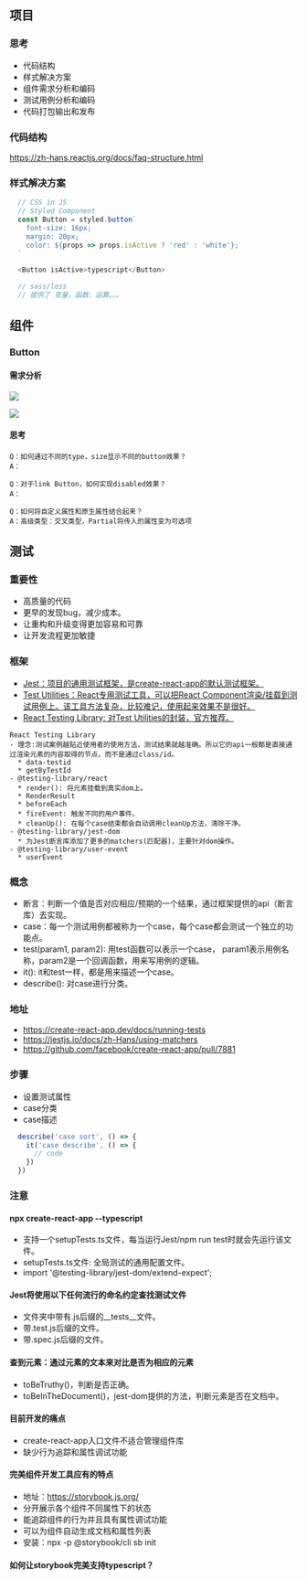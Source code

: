 
## 项目
### 思考
  * 代码结构
  * 样式解决方案
  * 组件需求分析和编码
  * 测试用例分析和编码
  * 代码打包输出和发布

### 代码结构
https://zh-hans.reactjs.org/docs/faq-structure.html

### 样式解决方案

```js
  // CSS in JS
  // Styled Component
  const Button = styled.button`
    font-size: 16px;
    margin: 20px;
    color: ${props => props.isActive ? 'red' : 'white'};
  `

  <Button isActive>typescript</Button>
```

```js
  // sass/less
  // 提供了 变量，函数，运算。。。
```
## 组件
### Button
#### 需求分析
![](https://img.imgdb.cn/item/5f7dd5231cd1bbb86b7b5e8a.png)

![](https://img.imgdb.cn/item/5f7dd5b31cd1bbb86b7b7f41.png)

#### 思考
```
Q：如何通过不同的type，size显示不同的button效果？
A：
```
```
Q：对于link Button，如何实现disabled效果？
A：
```
```
Q：如何将自定义属性和原生属性结合起来？
A：高级类型：交叉类型，Partial将传入的属性变为可选项
```

## 测试
### 重要性
- 高质量的代码
- 更早的发现bug，减少成本。
- 让重构和升级变得更加容易和可靠
- 让开发流程更加敏捷

### 框架
- <a href="https://jestjs.io/zh-Hans/">Jest：项目的通用测试框架，是create-react-app的默认测试框架。</a>
- <a href="https://zh-hans.reactjs.org/docs/test-utils.html">Test Utilities：React专用测试工具，可以把React Component渲染/挂载到测试用例上。该工具方法复杂，比较难记，使用起来效果不是很好。</a>
- <a href="https://testing-library.com/docs/">React Testing Library: 对Test Utilities的封装，官方推荐。</a>
```
React Testing Library
- 理念:测试案例越贴近使用者的使用方法，测试结果就越准确。所以它的api一般都是直接通过渲染元素的内容取得的节点，而不是通过class/id。
  * data-testid
  * getByTestId
- @testing-library/react
  * render(): 将元素挂载到真实dom上。
  * RenderResult
  * beforeEach
  * fireEvent: 触发不同的用户事件。
  * cleanUp(): 在每个case结束都会自动调用cleanUp方法，清除干净。
- @testing-library/jest-dom
  * 为Jest断言库添加了更多的matchers(匹配器)，主要针对dom操作。
- @testing-library/user-event
  * userEvent
```

### 概念
- 断言：判断一个值是否对应相应/预期的一个结果，通过框架提供的api（断言库）去实现。
- case：每一个测试用例都被称为一个case，每个case都会测试一个独立的功能点。
- test(param1, param2): 用test函数可以表示一个case， param1表示用例名称，param2是一个回调函数，用来写用例的逻辑。
- it(): it和test一样，都是用来描述一个case。
- describe(): 对case进行分类。

### 地址
- https://create-react-app.dev/docs/running-tests
- https://jestjs.io/docs/zh-Hans/using-matchers
- https://github.com/facebook/create-react-app/pull/7881

### 步骤
- 设置测试属性
- case分类
- case描述
```js
  describe('case sort', () => {
    it('case describe', () => {
      // code
    })
  })
```

### 注意
#### npx create-react-app --typescript
  * 支持一个setupTests.ts文件，每当运行Jest/npm run test时就会先运行该文件。
  * setupTests.ts文件: 全局测试的通用配置文件。
  * import '@testing-library/jest-dom/extend-expect';
#### Jest将使用以下任何流行的命名约定查找测试文件
  * 文件夹中带有.js后缀的__tests__文件。
  * 带.test.js后缀的文件。
  * 带.spec.js后缀的文件。
#### 查到元素：通过元素的文本来对比是否为相应的元素
  * toBeTruthy()，判断是否正确。
  * toBeInTheDocument()，jest-dom提供的方法，判断元素是否在文档中。
#### 目前开发的痛点
  * create-react-app入口文件不适合管理组件库
  * 缺少行为追踪和属性调试功能
#### 完美组件开发工具应有的特点
  * 地址：https://storybook.js.org/
  * 分开展示各个组件不同属性下的状态
  * 能追踪组件的行为并且具有属性调试功能
  * 可以为组件自动生成文档和属性列表
  * 安装：npx -p @storybook/cli sb init
#### 如何让storybook完美支持typescript？
